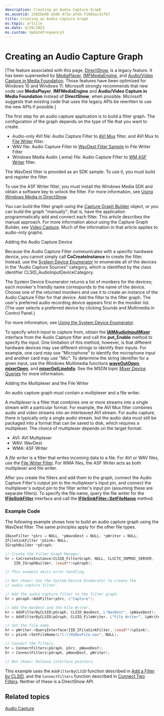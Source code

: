 ```yaml
---
description: Creating an Audio Capture Graph
ms.assetid: 2302bb40-a5db-473a-afeb-71905ac41f47
title: Creating an Audio Capture Graph
ms.topic: article
ms.date: 4/26/2023
ms.custom: UpdateFrequency5
---
```


# Creating an Audio Capture Graph

\[The feature associated with this page, [DirectShow](/windows/win32/directshow/directshow), is a legacy feature. It has been superseded by [MediaPlayer](/uwp/api/Windows.Media.Playback.MediaPlayer), [IMFMediaEngine](/windows/win32/api/mfmediaengine/nn-mfmediaengine-imfmediaengine), and [Audio/Video Capture in Media Foundation](windows/win32/medfound/audio-video-capture-in-media-foundation). Those features have been optimized for Windows 10 and Windows 11. Microsoft strongly recommends that new code use **MediaPlayer**, **IMFMediaEngine** and **Audio/Video Capture in Media Foundation** instead of **DirectShow**, when possible. Microsoft suggests that existing code that uses the legacy APIs be rewritten to use the new APIs if possible.\]

The first step for an audio capture application is to build a filter graph. The configuration of the graph depends on the type of file that you want to create.

-   Audio-only AVI file: Audio Capture Filter to [AVI Mux](avi-mux-filter.md) filter, and AVI Mux to [File Writer](file-writer-filter.md) filter.
-   WAV file: Audio Capture Filter to [WavDest Filter Sample](wavdest-filter-sample.md) to File Writer Filter
-   Windows Media Audio (.wma) file: Audio Capture Filter to [WM ASF Writer](wm-asf-writer-filter.md) filter.

The WavDest filter is provided as an SDK sample. To use it, you must build and register the filter.

To use the ASF Writer filter, you must install the Windows Media SDK and obtain a software key to unlock the filter. For more information, see [Using Windows Media in DirectShow](using-windows-media-in-directshow.md).

You can build the filter graph using the [Capture Graph Builder](capture-graph-builder.md) object, or you can build the graph "manually"; that is, have the application programmatically add and connect each filter. This article describes the manual approach. For more information about using the Capture Graph Builder, see [Video Capture](video-capture.md). Much of the information in that article applies to audio-only graphs.

Adding the Audio Capture Device

Because the Audio Capture Filter communicates with a specific hardware device, you cannot simply call **CoCreateInstance** to create the filter. Instead, use the [System Device Enumerator](system-device-enumerator.md) to enumerate all of the devices in the "Audio Capture Sources" category, which is identified by the class identifier CLSID\_AudioInputDeviceCategory.

The System Device Enumerator returns a list of monikers for the devices; each moniker's friendly name corresponds to the name of the device. Choose one of the returned monikers and use it to create an instance of the Audio Capture Filter for that device. Add the filter to the filter graph. The user's preferred audio recording device appears first in the moniker list. (The user selects a preferred device by clicking Sounds and Multimedia in Control Panel.)

For more information, see [Using the System Device Enumerator](using-the-system-device-enumerator.md).

To specify which input to capture from, obtain the [**IAMAudioInputMixer**](/windows/desktop/api/Strmif/nn-strmif-iamaudioinputmixer) interface from the Audio Capture filter and call the **put\_Enable** method to specify the input. One limitation of this method, however, is that different hardware devices may use different strings to identify their inputs. For example, one card may use "Microphone" to identify the microphone input and another card may use "Mic". To determine the string identifier for a given input, use the Windows Multimedia functions [**waveOutOpen**](/previous-versions//dd743866(v=vs.85)), [**mixerOpen**](/previous-versions//dd757308(v=vs.85)), and [**mixerGetLineInfo**](/previous-versions//dd757303(v=vs.85)). See the MSDN topic [Mixer Device Queries](/windows/desktop/Multimedia/mixer-device-queries) for more information.

Adding the Multiplexer and the File Writer

An audio capture graph must contain a multiplexer and a file writer.

A *multiplexer* is a filter that combines one or more streams into a single stream with a particular format. For example, the AVI Mux filter combines audio and video streams into an interleaved AVI stream. For audio capture, there is typically only a single audio stream, but the audio data must still be packaged into a format that can be saved to disk, which requires a multiplexer. The choice of multiplexer depends on the target format:

-   AVI: AVI Multiplexer
-   WAV: WavDest
-   WMA: ASF Writer

A *file writer* is a filter that writes incoming data to a file. For AVI or WAV files, use the [File Writer Filter](file-writer-filter.md). For WMA files, the ASF Writer acts as both multiplexer and file writer.

After you create the filters and add them to the graph, connect the Audio Capture Filter's output pin to the multiplexer's input pin, and connect the multiplexer's output pin to the filter writer's input pin (assuming these are separate filters). To specify the file name, query the file writer for the [**IFileSinkFilter**](/windows/desktop/api/Strmif/nn-strmif-ifilesinkfilter) interface and call the [**IFileSinkFilter::SetFileName**](/windows/desktop/api/Strmif/nf-strmif-ifilesinkfilter-setfilename) method.

### Example Code

The following example shows how to build an audio capture graph using the WavDest filter. The same principles apply for the other file types.


```C++
IBaseFilter *pSrc = NULL, *pWaveDest = NULL, *pWriter = NULL;
IFileSinkFilter *pSink= NULL;
IGraphBuilder *pGraph;

// Create the Filter Graph Manager.
hr = CoCreateInstance(CLSID_FilterGraph, NULL, CLSCTX_INPROC_SERVER,
    IID_IGraphBuilder, (void**)&pGraph);

// This example omits error handling.

// Not shown: Use the System Device Enumerator to create the 
// audio capture filter.

// Add the audio capture filter to the filter graph. 
hr = pGraph->AddFilter(pSrc, L"Capture");

// Add the WavDest and the File Writer.
hr = AddFilterByCLSID(pGraph, CLSID_WavDest, L"WavDest", &pWaveDest);
hr = AddFilterByCLSID(pGraph, CLSID_FileWriter, L"File Writer", &pWriter);

// Set the file name.
hr = pWriter->QueryInterface(IID_IFileSinkFilter, (void**)&pSink);
hr = pSink->SetFileName(L"C:\\MyWavFile.wav", NULL);

// Connect the filters.
hr = ConnectFilters(pGraph, pSrc, pWaveDest);
hr = ConnectFilters(pGraph, pWaveDest, pWriter);

// Not shown: Release interface pointers.

```



This example uses the `AddFilterByCLSID` function described in [Add a Filter by CLSID](add-a-filter-by-clsid.md), and the `ConnectFilters` function described in [Connect Two Filters](connect-two-filters.md). Neither of these is a DirectShow API.

## Related topics

<dl> <dt>

[Audio Capture](audio-capture.md)
</dt> </dl>

 

 
